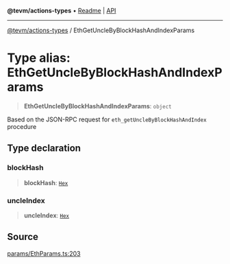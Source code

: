 **@tevm/actions-types** • [Readme](../README.md) \| [API](../globals.md)

***

[@tevm/actions-types](../README.md) / EthGetUncleByBlockHashAndIndexParams

# Type alias: EthGetUncleByBlockHashAndIndexParams

> **EthGetUncleByBlockHashAndIndexParams**: `object`

Based on the JSON-RPC request for `eth_getUncleByBlockHashAndIndex` procedure

## Type declaration

### blockHash

> **blockHash**: [`Hex`](Hex.md)

### uncleIndex

> **uncleIndex**: [`Hex`](Hex.md)

## Source

[params/EthParams.ts:203](https://github.com/evmts/tevm-monorepo/blob/main/packages/actions-types/src/params/EthParams.ts#L203)
